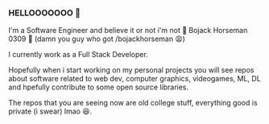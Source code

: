 ### HELLOOOOOOO 🐴

I'm a Software Engineer and believe it or not i'm not 🌠  Bojack Horseman 0309 🌠 (damn you guy who got /bojackhorseman 😩)

I currently work as a Full Stack Developer. 

Hopefully when i start working on my personal projects you will see repos about software related to web dev, computer graphics, videogames, ML, DL and hpefully contribute to some open source libraries.

The repos that you are seeing now are old college stuff, everything good is private (i swear) lmao 😆.


<!--
**bojackhorseman0309/bojackHorseman0309** is a ✨ _special_ ✨ repository because its `README.md` (this file) appears on your GitHub profile.

Here are some ideas to get you started:

- 🔭 I’m currently working on ...
- 🌱 I’m currently learning ...
- 👯 I’m looking to collaborate on ...
- 🤔 I’m looking for help with ...
- 💬 Ask me about ...
- 📫 How to reach me: ...
- 😄 Pronouns: ...
- ⚡ Fun fact: ...
-->
